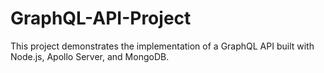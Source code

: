 # GraphQL-API-Project
This project demonstrates the implementation of a GraphQL API built with Node.js, Apollo Server, and MongoDB.
